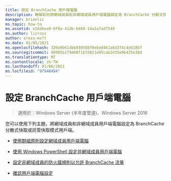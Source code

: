 ```yaml
---
title: 設定 BranchCache 用戶端電腦
description: 瞭解如何將網域成員和非網域成員用戶端電腦設定為 BranchCache 分散式快取或託管快取模式用戶端。
manager: brianlic
ms.topic: how-to
ms.assetid: e16dbea9-0f0a-41db-b460-14a1a7ad7540
ms.author: lizross
author: eross-msft
ms.date: 01/05/2021
ms.openlocfilehash: 326e8b61dbb930588f0ebe8461a6d374c4d418bf
ms.sourcegitcommit: 40905b1f9d68f1b7d821e05cab2d35e9b425e38d
ms.translationtype: MT
ms.contentlocale: zh-TW
ms.lasthandoff: 01/06/2021
ms.locfileid: "97948494"
---
```

# <a name="configure-branchcache-client-computers"></a>設定 BranchCache 用戶端電腦

>適用於：Windows Server (半年度管道)、Windows Server 2016

您可以使用下列主題，將網域成員和非網域成員用戶端電腦設定為 BranchCache 分散式快取或託管快取模式用戶端。

-   [使用群組原則設定網域成員用戶端電腦](../../branchcache/deploy/Use-Group-Policy-to-Configure-Domain-Member-Client-Computers.md)

-   [使用 Windows PowerShell 設定非網域成員用戶端電腦](../../branchcache/deploy/Use-Windows-PowerShell-to-Configure-Non-Domain-Member-Client-Computers.md)

-   [設定非網域成員的防火牆規則以允許 BranchCache 流量](../../branchcache/deploy/Configure-Firewall-Rules-for-Non-Domain-Members-to-Allow-BranchCache-Traffic.md)

-   [確認用戶端電腦設定](../../branchcache/deploy/Verify-Client-Computer-Settings.md)



